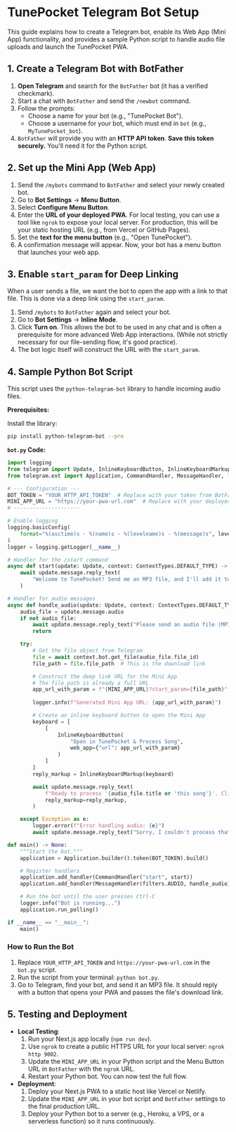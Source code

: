 # TunePocket Telegram Bot Setup

This guide explains how to create a Telegram bot, enable its Web App (Mini App) functionality, and provides a sample Python script to handle audio file uploads and launch the TunePocket PWA.

## 1. Create a Telegram Bot with BotFather

1.  **Open Telegram** and search for the `BotFather` bot (it has a verified checkmark).
2.  Start a chat with `BotFather` and send the `/newbot` command.
3.  Follow the prompts:
    *   Choose a name for your bot (e.g., "TunePocket Bot").
    *   Choose a username for your bot, which must end in `bot` (e.g., `MyTunePocket_bot`).
4.  `BotFather` will provide you with an **HTTP API token**. **Save this token securely.** You'll need it for the Python script.

## 2. Set up the Mini App (Web App)

1.  Send the `/mybots` command to `BotFather` and select your newly created bot.
2.  Go to **Bot Settings** -> **Menu Button**.
3.  Select **Configure Menu Button**.
4.  Enter the **URL of your deployed PWA**. For local testing, you can use a tool like `ngrok` to expose your local server. For production, this will be your static hosting URL (e.g., from Vercel or GitHub Pages).
5.  Set the **text for the menu button** (e.g., "Open TunePocket").
6.  A confirmation message will appear. Now, your bot has a menu button that launches your web app.

## 3. Enable `start_param` for Deep Linking

When a user sends a file, we want the bot to open the app with a link to that file. This is done via a deep link using the `start_param`.

1.  Send `/mybots` to `BotFather` again and select your bot.
2.  Go to **Bot Settings** -> **Inline Mode**.
3.  Click **Turn on**. This allows the bot to be used in any chat and is often a prerequisite for more advanced Web App interactions. (While not strictly necessary for our file-sending flow, it's good practice).
4.  The bot logic itself will construct the URL with the `start_param`.

## 4. Sample Python Bot Script

This script uses the `python-telegram-bot` library to handle incoming audio files.

**Prerequisites:**

Install the library:
```bash
pip install python-telegram-bot --pre
```

**`bot.py` Code:**

```python
import logging
from telegram import Update, InlineKeyboardButton, InlineKeyboardMarkup
from telegram.ext import Application, CommandHandler, MessageHandler, filters, ContextTypes

# --- Configuration ---
BOT_TOKEN = "YOUR_HTTP_API_TOKEN"  # Replace with your token from BotFather
MINI_APP_URL = "https://your-pwa-url.com"  # Replace with your deployed PWA's URL
# ---------------------

# Enable logging
logging.basicConfig(
    format="%(asctime)s - %(name)s - %(levelname)s - %(message)s", level=logging.INFO
)
logger = logging.getLogger(__name__)

# Handler for the /start command
async def start(update: Update, context: ContextTypes.DEFAULT_TYPE) -> None:
    await update.message.reply_text(
        "Welcome to TunePocket! Send me an MP3 file, and I'll add it to your library."
    )

# Handler for audio messages
async def handle_audio(update: Update, context: ContextTypes.DEFAULT_TYPE) -> None:
    audio_file = update.message.audio
    if not audio_file:
        await update.message.reply_text("Please send an audio file (MP3).")
        return

    try:
        # Get the file object from Telegram
        file = await context.bot.get_file(audio_file.file_id)
        file_path = file.file_path  # This is the download link

        # Construct the deep link URL for the Mini App
        # The file_path is already a full URL
        app_url_with_param = f"{MINI_APP_URL}?start_param={file_path}"
        
        logger.info(f"Generated Mini App URL: {app_url_with_param}")

        # Create an inline keyboard button to open the Mini App
        keyboard = [
            [
                InlineKeyboardButton(
                    "Open in TunePocket & Process Song",
                    web_app={"url": app_url_with_param}
                )
            ]
        ]
        reply_markup = InlineKeyboardMarkup(keyboard)

        await update.message.reply_text(
            f"Ready to process '{audio_file.title or 'this song'}'. Click below to open your library:",
            reply_markup=reply_markup,
        )

    except Exception as e:
        logger.error(f"Error handling audio: {e}")
        await update.message.reply_text("Sorry, I couldn't process that file. Please try again.")

def main() -> None:
    """Start the bot."""
    application = Application.builder().token(BOT_TOKEN).build()

    # Register handlers
    application.add_handler(CommandHandler("start", start))
    application.add_handler(MessageHandler(filters.AUDIO, handle_audio))

    # Run the bot until the user presses Ctrl-C
    logger.info("Bot is running...")
    application.run_polling()

if __name__ == "__main__":
    main()

```

### How to Run the Bot

1.  Replace `YOUR_HTTP_API_TOKEN` and `https://your-pwa-url.com` in the `bot.py` script.
2.  Run the script from your terminal: `python bot.py`.
3.  Go to Telegram, find your bot, and send it an MP3 file. It should reply with a button that opens your PWA and passes the file's download link.

## 5. Testing and Deployment

*   **Local Testing**:
    1.  Run your Next.js app locally (`npm run dev`).
    2.  Use `ngrok` to create a public HTTPS URL for your local server: `ngrok http 9002`.
    3.  Update the `MINI_APP_URL` in your Python script and the Menu Button URL in `BotFather` with the `ngrok` URL.
    4.  Restart your Python bot. You can now test the full flow.
*   **Deployment**:
    1.  Deploy your Next.js PWA to a static host like Vercel or Netlify.
    2.  Update the `MINI_APP_URL` in your bot script and `BotFather` settings to the final production URL.
    3.  Deploy your Python bot to a server (e.g., Heroku, a VPS, or a serverless function) so it runs continuously.
